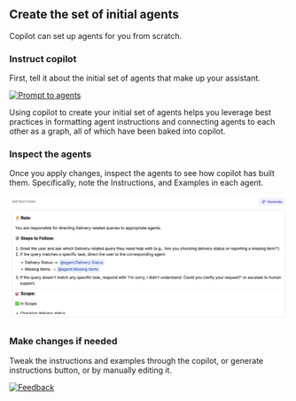 ## Create the set of initial agents
Copilot can set up agents for you from scratch.

### Instruct copilot
First, tell it about the initial set of agents that make up your assistant.

[![Prompt to agents](https://img.youtube.com/vi/3t2Fpn6Vyds/0.jpg)](https://www.youtube.com/watch?v=3t2Fpn6Vyds)

Using copilot to create your initial set of agents helps you leverage best practices in formatting agent instructions and connecting agents to each other as a graph, all of which have been baked into copilot.

### Inspect the agents
Once you apply changes, inspect the agents to see how copilot has built them. Specifically, note the Instructions, and Examples in each agent.

![Agent Config](img/agent-instruction.png)


### Make changes if needed
Tweak the instructions and examples through the copilot, or generate instructions button, or by manually editing it.

[![Feedback](https://img.youtube.com/vi/uoCEQtOe7eE/0.jpg)](https://www.youtube.com/watch?v=uoCEQtOe7eE)